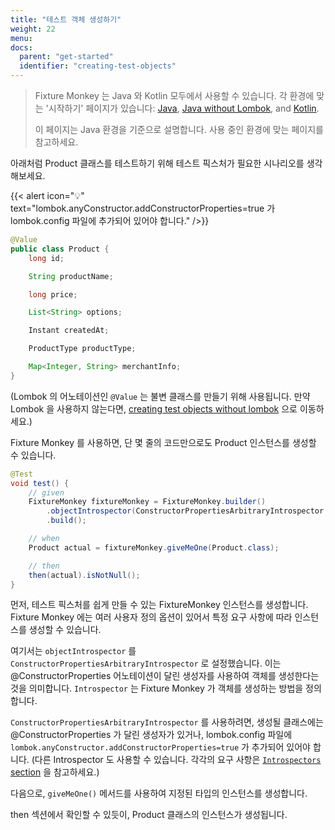```yaml
---
title: "테스트 객체 생성하기"
weight: 22
menu:
docs:
  parent: "get-started"
  identifier: "creating-test-objects"
---
```


> Fixture Monkey 는 Java 와 Kotlin 모두에서 사용할 수 있습니다.
> 각 환경에 맞는 '시작하기' 페이지가 있습니다: [Java](../creating-test-objects), [Java without Lombok](../creating-test-objects-without-lombok), and [Kotlin](../creating-objects-in-kotlin).
> 
> 이 페이지는 Java 환경을 기준으로 설명합니다. 사용 중인 환경에 맞는 페이지를 참고하세요.

아래처럼 Product 클래스를 테스트하기 위해 테스트 픽스처가 필요한 시나리오를 생각해보세요.

{{< alert icon="💡" text="lombok.anyConstructor.addConstructorProperties=true 가 lombok.config 파일에 추가되어 있어야 합니다." />}}

```java
@Value
public class Product {
    long id;

    String productName;

    long price;

    List<String> options;

    Instant createdAt;

    ProductType productType;

    Map<Integer, String> merchantInfo;
}
```

(Lombok 의 어노테이션인 `@Value` 는 불변 클래스를 만들기 위해 사용됩니다. 만약 Lombok 을 사용하지 않는다면, [creating test objects without lombok](../creating-test-objects-without-lombok) 으로 이동하세요.)

Fixture Monkey 를 사용하면, 단 몇 줄의 코드만으로도 Product 인스턴스를 생성할 수 있습니다.

```java
@Test
void test() {
    // given
    FixtureMonkey fixtureMonkey = FixtureMonkey.builder()
        .objectIntrospector(ConstructorPropertiesArbitraryIntrospector.INSTANCE)
        .build();

    // when
    Product actual = fixtureMonkey.giveMeOne(Product.class);

    // then
    then(actual).isNotNull();
}
```

먼저, 테스트 픽스처를 쉽게 만들 수 있는 FixtureMonkey 인스턴스를 생성합니다.
Fixture Monkey 에는 여러 사용자 정의 옵션이 있어서 특정 요구 사항에 따라 인스턴스를 생성할 수 있습니다.

여기서는 `objectIntrospector` 를 `ConstructorPropertiesArbitraryIntrospector` 로 설정했습니다. 이는 @ConstructorProperties 어노테이션이 달린 생성자를 사용하여 객체를 생성한다는 것을 의미합니다.
`Introspector` 는 Fixture Monkey 가 객체를 생성하는 방법을 정의합니다.

`ConstructorPropertiesArbitraryIntrospector` 를 사용하려면, 생성될 클래스에는 @ConstructorProperties 가 달린 생성자가 있거나, lombok.config 파일에 `lombok.anyConstructor.addConstructorProperties=true` 가 추가되어 있어야 합니다.
(다른 Introspector 도 사용할 수 있습니다. 각각의 요구 사항은 [`Introspectors` section](../../generating-objects/introspector) 을 참고하세요.)

다음으로, `giveMeOne()` 메서드를 사용하여 지정된 타입의 인스턴스를 생성합니다.

then 섹션에서 확인할 수 있듯이, Product 클래스의 인스턴스가 생성됩니다.
